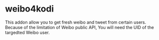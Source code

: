 # weibo4kodi
This addon allow you to get fresh weibo and tweet from certain users.
Because of the limitation of Weibo public API, You will need the UID of the targedted Weibo user.
